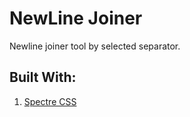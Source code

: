 # NewLine Joiner

Newline joiner tool by selected separator.

## Built With:
1. [Spectre CSS](https://picturepan2.github.io/spectre/)